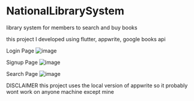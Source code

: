 # NationalLibrarySystem
library system for members to search and buy books

this project I developed using flutter, appwrite, google books api


Login Page
![image](https://user-images.githubusercontent.com/94723756/232921270-971a033d-f5cb-4e2c-ab7d-85cd56c1cc77.png)

Signup Page
![image](https://user-images.githubusercontent.com/94723756/232921373-4fcaf3d3-9542-427b-8c12-1aa4c6819b6b.png)

Search Page
![image](https://user-images.githubusercontent.com/94723756/235581352-d62e686a-be75-4fa4-9379-a60506c5d826.png)


DISCLAIMER
this project uses the local version of appwrite so it probably wont work on anyone machine except mine
